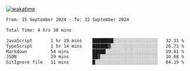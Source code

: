 [![wakatime](https://wakatime.com/badge/user/702d7a0d-6421-40c6-be4d-9b18f6ca91d5.svg)](https://wakatime.com/@702d7a0d-6421-40c6-be4d-9b18f6ca91d5)

<!--START_SECTION:waka-->

```txt
From: 15 September 2024 - To: 22 September 2024

Total Time: 4 hrs 38 mins

JavaScript       1 hr 29 mins    ████████░░░░░░░░░░░░░░░░░   32.31 %
TypeScript       1 hr 14 mins    ██████▓░░░░░░░░░░░░░░░░░░   26.71 %
Markdown         54 mins         █████░░░░░░░░░░░░░░░░░░░░   19.61 %
JSON             29 mins         ██▓░░░░░░░░░░░░░░░░░░░░░░   10.68 %
GitIgnore file   11 mins         █░░░░░░░░░░░░░░░░░░░░░░░░   04.19 %
```

<!--END_SECTION:waka-->